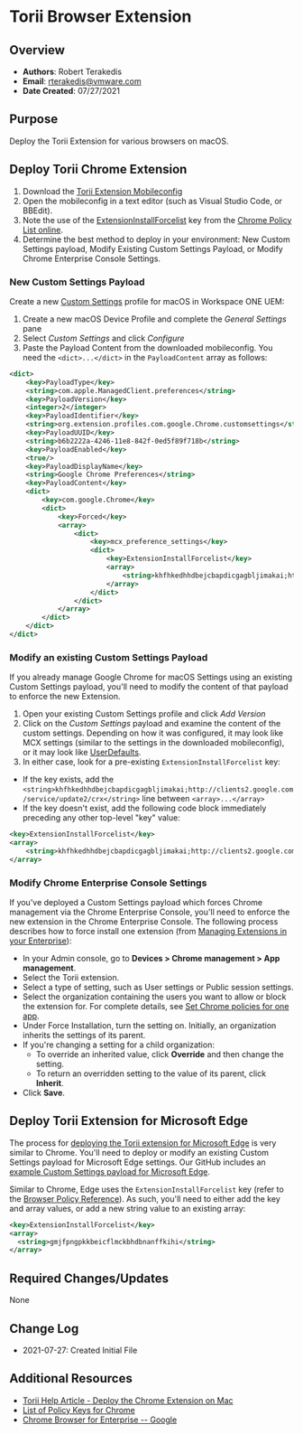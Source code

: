 # Torii Browser Extension

## Overview

- **Authors**: Robert Terakedis
- **Email**: rterakedis@vmware.com
- **Date Created**: 07/27/2021


## Purpose

Deploy the Torii Extension for various browsers on macOS.

## Deploy Torii Chrome Extension

1) Download the [Torii Extension Mobileconfig](https://s3-us-west-2.amazonaws.com/torii-static/extensions/chrome/jamf/torii_extension.mobileconfig)
2) Open the mobileconfig in a text editor (such as Visual Studio Code, or BBEdit).
3) Note the use of the [ExtensionInstallForcelist](https://chromeenterprise.google/policies/#ExtensionInstallForcelist) key from the [Chrome Policy List online](https://cloud.google.com/docs/chrome-enterprise/policies).
4) Determine the best method to deploy in your environment:  New Custom Settings payload, Modify Existing Custom Settings Payload, or Modify Chrome Enterprise Console Settings.

### New Custom Settings Payload

Create a new [Custom Settings](https://docs.vmware.com/en/VMware-Workspace-ONE-UEM/services/macOS_Platform/GUID-AWT-PROFILES-OVERVIEW.html#configure-a-custom-settings-profile-43) profile for macOS in Workspace ONE UEM:

1) Create a new macOS Device Profile and complete the *General Settings* pane
2) Select *Custom Settings* and click *Configure*
3) Paste the Payload Content from the downloaded mobileconfig.  You need the `<dict>...</dict>` in the `PayloadContent` array as follows:

```XML
<dict>
    <key>PayloadType</key>
    <string>com.apple.ManagedClient.preferences</string>
    <key>PayloadVersion</key>
    <integer>2</integer>
    <key>PayloadIdentifier</key>
    <string>org.extension.profiles.com.google.Chrome.customsettings</string>
    <key>PayloadUUID</key>
    <string>b6b2222a-4246-11e8-842f-0ed5f89f718b</string>
    <key>PayloadEnabled</key>
    <true/>
    <key>PayloadDisplayName</key>
    <string>Google Chrome Preferences</string>
    <key>PayloadContent</key>
    <dict>
        <key>com.google.Chrome</key>
        <dict>
            <key>Forced</key>
            <array>
                <dict>
                    <key>mcx_preference_settings</key>
                    <dict>
                        <key>ExtensionInstallForcelist</key>
                        <array>
                            <string>khfhkedhhdbejcbapdicgagbljimakai;http://clients2.google.com/service/update2/crx</string>
                        </array>
                    </dict>
                </dict>
            </array>
        </dict>
    </dict>
</dict>
```

### Modify an existing Custom Settings Payload

If you already manage Google Chrome for macOS Settings using an existing Custom Settings payload, you'll need to modify the content of that payload to enforce the new Extension.

1) Open your existing Custom Settings profile and click *Add Version*
2) Click on the *Custom Settings* payload and examine the content of the custom settings.  Depending on how it was configured, it may look like MCX settings (similar to the settings in the downloaded mobileconfig), or it may look like [UserDefaults](https://github.com/vmware-samples/euc-samples/blob/master/macOS-Samples/3rd-Party_Software_Guidance/Google%20Chrome/com.google.Chrome.txt).
3) In either case, look for a pre-existing `ExtensionInstallForcelist` key:

* If the key exists, add the `<string>khfhkedhhdbejcbapdicgagbljimakai;http://clients2.google.com/service/update2/crx</string>` line between `<array>...</array>`
* If the key doesn't exist, add the following code block immediately preceding any other top-level "key" value:

```XML
<key>ExtensionInstallForcelist</key>
<array>
    <string>khfhkedhhdbejcbapdicgagbljimakai;http://clients2.google.com/service/update2/crx</string>
</array>
```

### Modify Chrome Enterprise Console Settings

If you've deployed a Custom Settings payload which forces Chrome management via the Chrome Enterprise Console, you'll need to enforce the new extension in the Chrome Enterprise Console.  The following process describes how to force install one extension (from [Managing Extensions in your Enterprise](https://support.google.com/chrome/a/answer/9296680?hl=en)):

* In your Admin console, go to **Devices > Chrome management > App management**.
* Select the Torii extension.
* Select a type of setting, such as User settings or Public session settings.
* Select the organization containing the users you want to allow or block the extension for.  For complete details, see [Set Chrome policies for one app](https://support.google.com/chrome/a/answer/6177447#configure).
* Under Force Installation, turn the setting on.  Initially, an organization inherits the settings of its parent. 
* If you're changing a setting for a child organization:
  * To override an inherited value, click **Override** and then change the setting.
  * To return an overridden setting to the value of its parent, click **Inherit**.
* Click **Save**.

## Deploy Torii Extension for Microsoft Edge

The process for [deploying the Torii extension for Microsoft Edge](https://help.toriihq.com/en/articles/3645503-deploy-the-edge-extension) is very similar to Chrome. You'll need to deploy or modify an existing Custom Settings payload for Microsoft Edge settings.  Our GitHub includes an [example Custom Settings payload for Microsoft Edge](https://github.com/vmware-samples/euc-samples/tree/master/macOS-Samples/3rd-Party_Software_Guidance/Microsoft%20Edge).

Similar to Chrome, Edge uses the `ExtensionInstallForcelist` key (refer to the [Browser Policy Reference](https://docs.microsoft.com/en-us/DeployEdge/microsoft-edge-policies#extensioninstallforcelist)).   As such, you'll need to either add the key and array values, or add a new string value to an existing array:

```XML
<key>ExtensionInstallForcelist</key>
<array>
  <string>gmjfpngpkkbeicflmckbhdbnanffkihi</string>
</array>
```

## Required Changes/Updates

None

## Change Log

- 2021-07-27: Created Initial File

## Additional Resources

- [Torii Help Article - Deploy the Chrome Extension on Mac](https://help.toriihq.com/en/articles/3645472-deploy-the-chrome-extension-on-mac)
- [List of Policy Keys for Chrome](https://cloud.google.com/docs/chrome-enterprise/policies)
- [Chrome Browser for Enterprise -- Google](https://enterprise.google.com/chrome/chrome-browser)
